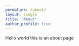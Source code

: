 ```yaml
---
permalink: /about/
layout: single
title: "About"
author_profile: true
---
```


Hello world this is an about page
